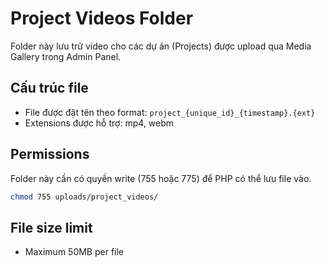 # Project Videos Folder

Folder này lưu trữ video cho các dự án (Projects) được upload qua Media Gallery trong Admin Panel.

## Cấu trúc file
- File được đặt tên theo format: `project_{unique_id}_{timestamp}.{ext}`
- Extensions được hỗ trợ: mp4, webm

## Permissions
Folder này cần có quyền write (755 hoặc 775) để PHP có thể lưu file vào.

```bash
chmod 755 uploads/project_videos/
```

## File size limit
- Maximum 50MB per file

